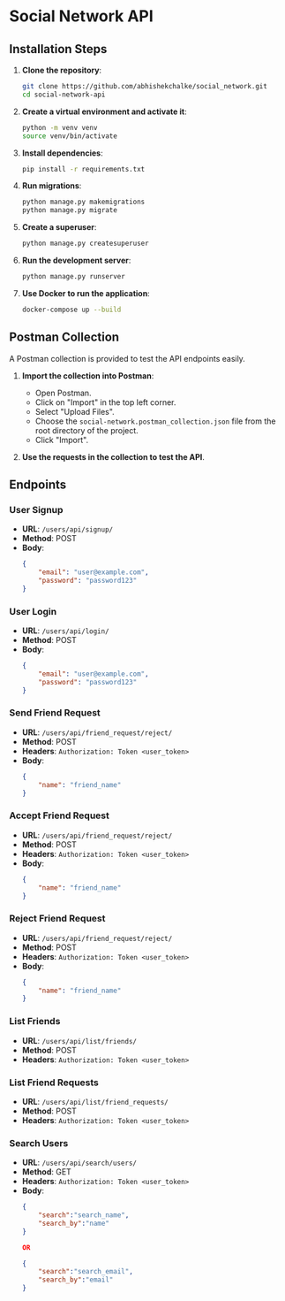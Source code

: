 # Social Network API


## Installation Steps

1. **Clone the repository**:
    ```bash
    git clone https://github.com/abhishekchalke/social_network.git
    cd social-network-api
    ```

2. **Create a virtual environment and activate it**:
    ```bash
    python -m venv venv
    source venv/bin/activate
    ```

3. **Install dependencies**:
    ```bash
    pip install -r requirements.txt
    ```

4. **Run migrations**:
    ```bash
    python manage.py makemigrations
    python manage.py migrate
    ```

5. **Create a superuser**:
    ```bash
    python manage.py createsuperuser
    ```

6. **Run the development server**:
    ```bash
    python manage.py runserver
    ```

7. **Use Docker to run the application**:
    ```bash
    docker-compose up --build
    ```




## Postman Collection

A Postman collection is provided to test the API endpoints easily.

1. **Import the collection into Postman**:
    - Open Postman.
    - Click on "Import" in the top left corner.
    - Select "Upload Files".
    - Choose the `social-network.postman_collection.json` file from the root directory of the project.
    - Click "Import".

2. **Use the requests in the collection to test the API**.




## Endpoints

### User Signup
- **URL**: `/users/api/signup/`
- **Method**: POST
- **Body**:
    ```json
    {
        "email": "user@example.com",
        "password": "password123"
    }
    ```



### User Login
- **URL**: `/users/api/login/`
- **Method**: POST
- **Body**:
    ```json
    {
        "email": "user@example.com",
        "password": "password123"
    }
    ```



### Send Friend Request
- **URL**: `/users/api/friend_request/reject/`
- **Method**: POST
- **Headers**: `Authorization: Token <user_token>`
- **Body**:
    ```json
    {
        "name": "friend_name"
    }
    ```



### Accept Friend Request
- **URL**: `/users/api/friend_request/reject/`
- **Method**: POST
- **Headers**: `Authorization: Token <user_token>`
- **Body**:
    ```json
    {
        "name": "friend_name"
    }
    ```



### Reject Friend Request
- **URL**: `/users/api/friend_request/reject/`
- **Method**: POST
- **Headers**: `Authorization: Token <user_token>`
- **Body**:
    ```json
    {
        "name": "friend_name"
    }
    ```


### List Friends
- **URL**: `/users/api/list/friends/`
- **Method**: POST
- **Headers**: `Authorization: Token <user_token>`



### List Friend Requests
- **URL**: `/users/api/list/friend_requests/`
- **Method**: POST
- **Headers**: `Authorization: Token <user_token>`



### Search Users
- **URL**: `/users/api/search/users/`
- **Method**: GET
- **Headers**: `Authorization: Token <user_token>`
- **Body**:
    ```json
    {
        "search":"search_name",
        "search_by":"name"
    }

    OR

    {
        "search":"search_email",
        "search_by":"email"
    }
    ```





